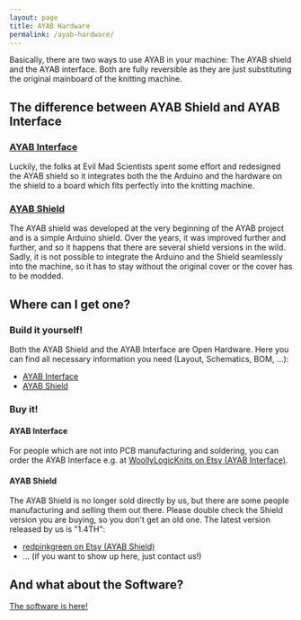```yaml
---
layout: page
title: AYAB Hardware
permalink: /ayab-hardware/
---
```


Basically, there are two ways to use AYAB in your machine: The AYAB shield and the AYAB interface.
Both are fully reversible as they are just substituting the original mainboard of the knitting machine.

## The difference between AYAB Shield and AYAB Interface

### [AYAB Interface](/ayab-interface/)

Luckily, the folks at Evil Mad Scientists spent some effort and redesigned the AYAB shield so it integrates
both the the Arduino and the hardware on the shield to a board which fits perfectly into the knitting machine.

### [AYAB Shield](/ayab-shield/)

The AYAB shield was developed at the very beginning of the AYAB project and is a simple Arduino shield.
Over the years, it was improved further and further, and so it happens that there are several shield versions in the wild. Sadly, it is not possible to integrate the Arduino and the Shield seamlessly into the machine, so
it has to stay without the original cover or the cover has to be modded.

## Where can I get one?

### Build it yourself!

Both the AYAB Shield and the AYAB Interface are Open Hardware.
Here you can find all necessary information you need (Layout, Schematics, BOM, ...):

- [AYAB Interface](https://github.com/AllYarnsAreBeautiful/ayab-hardware/tree/master/Shieldv2x)
- [AYAB Shield](https://github.com/AllYarnsAreBeautiful/ayab-hardware/tree/master/Shieldv1x)

### Buy it!

#### AYAB Interface

For people which are not into PCB manufacturing and soldering, you can order the AYAB Interface e.g. at [WoollyLogicKnits on Etsy (AYAB Interface)](https://www.etsy.com/uk/shop/WoollyLogicKnits).

#### AYAB Shield

The AYAB Shield is no longer sold directly by us, but there are some people manufacturing and selling them out there. Please double check the Shield version you are buying, so you don't get an old one. The latest version released by us is "1.4TH":

- [redpinkgreen on Etsy (AYAB Shield)](https://www.etsy.com/shop/redpinkgreen)
- ... (if you want to show up here, just contact us!)

## And what about the Software?

[The software is here!](/ayab-software/)
